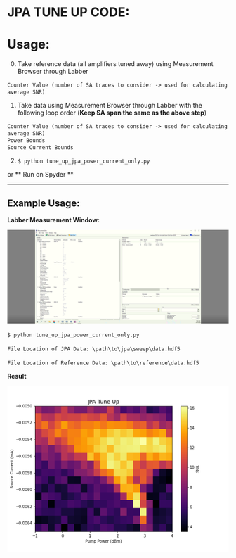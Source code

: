 # JPA TUNE UP CODE:

# Usage:

0. Take reference data (all amplifiers tuned away) using Measurement Browser through Labber
```
Counter Value (number of SA traces to consider -> used for calculating average SNR)
```

1. Take data using Measurement Browser through Labber with the following loop order (**Keep SA span the same as the above step**)
```
Counter Value (number of SA traces to consider -> used for calculating average SNR)
Power Bounds
Source Current Bounds
```

2. `$ python tune_up_jpa_power_current_only.py`

or ** Run on Spyder **


---

## Example Usage:

**Labber Measurement Window:**

![labber](labber_measurement_windo.png)


```shell
$ python tune_up_jpa_power_current_only.py

File Location of JPA Data: \path\to\jpa\sweep\data.hdf5

File Location of Reference Data: \path\to\reference\data.hdf5

```


**Result**

![snr](figures/JPA_Tune_Up_10_05_2022_170547.png)
